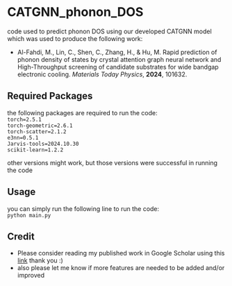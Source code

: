 # CATGNN_phonon_DOS
code used to predict phonon DOS using our developed CATGNN model which was used to produce the following work:</br>
- Al-Fahdi, M., Lin, C., Shen, C., Zhang, H., & Hu, M. Rapid prediction of phonon density
of states by crystal attention graph neural network and High-Throughput screening of candidate
substrates for wide bandgap electronic cooling. *Materials Today Physics*, **2024**, 101632.

## Required Packages
the following packages are required to run the code:</br>
<code>torch=2.5.1</code></br>
<code>torch-geometric=2.6.1</code></br>
<code>torch-scatter=2.1.2</code></br>
<code>e3nn=0.5.1</code></br>
<code>Jarvis-tools=2024.10.30</code></br>
<code>scikit-learn=1.2.2</code></br>

other versions might work, but those versions were successful in running the code

## Usage
you can simply run the following line to run the code:<br/>
<code>python main.py</code>

## Credit
* Please consider reading my published work in Google Scholar using this [link](https://scholar.google.com/citations?user=5tkWy4AAAAAJ&hl=en&oi=ao) thank you :)
* also please let me know if more features are needed to be added and/or improved 
